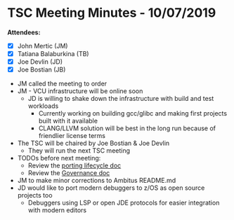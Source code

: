 # TSC Meeting Minutes - 10/07/2019

**Attendees:**

- [x] John Mertic (JM)
- [x] Tatiana Balaburkina (TB)
- [x] Joe Devlin (JD)
- [x] Joe Bostian (JB)

- JM called the meeting to order
- JM - VCU infrastructure will be online soon
  - JD is willing to shake down the infrastructure with build and test workloads
    - Currently working on building gcc/glibc and making first projects built
      with it available
    - CLANG/LLVM solution will be best in the long run because of friendlier
      license terms
- The TSC will be chaired by Joe Bostian & Joe Devlin
  - They will run the next TSC meeting
- TODOs before next meeting:
  - Review the [porting lifecycle doc](https://github.com/ambitus/ambitus/blob/master/porting_lifecycle.md)
  - Review the [Governance doc](https://github.com/ambitus/ambitus/blob/master/GOVERNANCE.md)
- JM to make minor corrections to Ambitus README.md
- JD would like to port modern debuggers to z/OS as open source projects too
  - Debuggers using LSP or open JDE protocols for easier integration with modern
    editors
